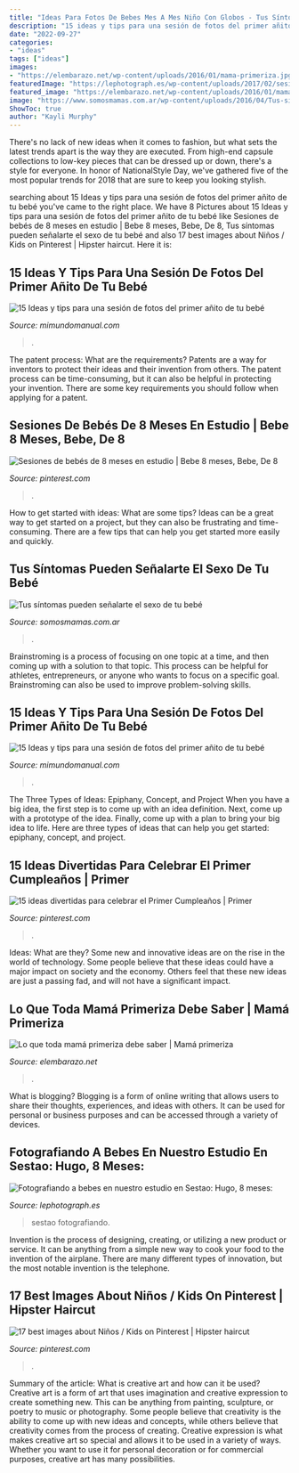 ```yaml
---
title: "Ideas Para Fotos De Bebes Mes A Mes Niño Con Globos - Tus Síntomas Pueden Señalarte El Sexo De Tu Bebé"
description: "15 ideas y tips para una sesión de fotos del primer añito de tu bebé"
date: "2022-09-27"
categories:
- "ideas"
tags: ["ideas"]
images:
- "https://elembarazo.net/wp-content/uploads/2016/01/mama-primeriza.jpg"
featuredImage: "https://lephotograph.es/wp-content/uploads/2017/02/sesiones-de-fotos-de-bebes-en-sestao.jpg"
featured_image: "https://elembarazo.net/wp-content/uploads/2016/01/mama-primeriza.jpg"
image: "https://www.somosmamas.com.ar/wp-content/uploads/2016/04/Tus-síntomas-pueden-señalarte-el-sexo-de-tu-bebé-2.jpg"
ShowToc: true
author: "Kayli Murphy"
---
```



There's no lack of new ideas when it comes to fashion, but what sets the latest trends apart is the way they are executed. From high-end capsule collections to low-key pieces that can be dressed up or down, there's a style for everyone. In honor of NationalStyle Day, we've gathered five of the most popular trends for 2018 that are sure to keep you looking stylish.

	

		
searching about 15 Ideas y tips para una sesión de fotos del primer añito de tu bebé you've came to the right place. We have 8 Pictures about 15 Ideas y tips para una sesión de fotos del primer añito de tu bebé like Sesiones de bebés de 8 meses en estudio | Bebe 8 meses, Bebe, De 8, Tus síntomas pueden señalarte el sexo de tu bebé and also 17 best images about Niños / Kids on Pinterest | Hipster haircut. Here it is:
		
    
## 15 Ideas Y Tips Para Una Sesión De Fotos Del Primer Añito De Tu Bebé

<img loading=lazy src="https://4.bp.blogspot.com/-VzmX-T63QC4/WxRBraapT3I/AAAAAAAA4rI/wjbDPwIRgFAq3Omm9WXJvI7zPbTHQSGOgCLcBGAs/s320/ideas-para-tomar-fotos-a-tu-bebe-cumple-mes5.jpg" onerror="this.onerror=null;this.src='https://tse4.mm.bing.net/th?id=OIP.TedBKxDMXS6WAK2-qWxL_AAAAA&amp;pid=15.1';" alt="15 Ideas y tips para una sesión de fotos del primer añito de tu bebé">

_Source: mimundomanual.com_

>. 

	

The patent process: What are the requirements?
Patents are a way for inventors to protect their ideas and their invention from others. The patent process can be time-consuming, but it can also be helpful in protecting your invention. There are some key requirements you should follow when applying for a patent.

    
## Sesiones De Bebés De 8 Meses En Estudio | Bebe 8 Meses, Bebe, De 8

<img loading=lazy src="https://i.pinimg.com/736x/b2/ac/15/b2ac153be6d59b0440e7873a1b37e8e7.jpg" onerror="this.onerror=null;this.src='https://tse3.mm.bing.net/th?id=OIP.1VZ2kyoaqu6ZsJu_UPt9tAHaE8&amp;pid=15.1';" alt="Sesiones de bebés de 8 meses en estudio | Bebe 8 meses, Bebe, De 8">

_Source: pinterest.com_

>. 

	

How to get started with ideas: What are some tips?
Ideas can be a great way to get started on a project, but they can also be frustrating and time-consuming. There are a few tips that can help you get started more easily and quickly.

    
## Tus Síntomas Pueden Señalarte El Sexo De Tu Bebé

<img loading=lazy src="https://www.somosmamas.com.ar/wp-content/uploads/2016/04/Tus-síntomas-pueden-señalarte-el-sexo-de-tu-bebé-2.jpg" onerror="this.onerror=null;this.src='https://tse4.mm.bing.net/th?id=OIP.4g_3u1xUA07S1X7a-IOtIQHaFj&amp;pid=15.1';" alt="Tus síntomas pueden señalarte el sexo de tu bebé">

_Source: somosmamas.com.ar_

>. 

	

Brainstroming is a process of focusing on one topic at a time, and then coming up with a solution to that topic. This process can be helpful for athletes, entrepreneurs, or anyone who wants to focus on a specific goal. Brainstroming can also be used to improve problem-solving skills.

    
## 15 Ideas Y Tips Para Una Sesión De Fotos Del Primer Añito De Tu Bebé

<img loading=lazy src="https://3.bp.blogspot.com/-4wMlK1f2uyY/WxRBpWASYVI/AAAAAAAA4q4/rFuOa6IDwFUw0Y4V9kZYzB9EAQLjSm1IACLcBGAs/s320/ideas-para-tomar-fotos-a-tu-bebe-cumple-mes15.jpg" onerror="this.onerror=null;this.src='https://tse3.mm.bing.net/th?id=OIP.5q3KQ6dgSmXDFG0GS64QMQAAAA&amp;pid=15.1';" alt="15 Ideas y tips para una sesión de fotos del primer añito de tu bebé">

_Source: mimundomanual.com_

>. 

	

The Three Types of Ideas: Epiphany, Concept, and Project
When you have a big idea, the first step is to come up with an idea definition. Next, come up with a prototype of the idea. Finally, come up with a plan to bring your big idea to life. Here are three types of ideas that can help you get started: epiphany, concept, and project.

    
## 15 Ideas Divertidas Para Celebrar El Primer Cumpleaños | Primer

<img loading=lazy src="https://i.pinimg.com/originals/50/11/22/5011225256a6344b80624cbf8b734fe1.jpg" onerror="this.onerror=null;this.src='https://tse4.mm.bing.net/th?id=OIP.FMFaaxKO90_St2pj4MnV8AHaLG&amp;pid=15.1';" alt="15 ideas divertidas para celebrar el Primer Cumpleaños | Primer">

_Source: pinterest.com_

>. 

	

Ideas: What are they?
Some new and innovative ideas are on the rise in the world of technology. Some people believe that these ideas could have a major impact on society and the economy. Others feel that these new ideas are just a passing fad, and will not have a significant impact.

    
## Lo Que Toda Mamá Primeriza Debe Saber | Mamá Primeriza

<img loading=lazy src="https://elembarazo.net/wp-content/uploads/2016/01/mama-primeriza.jpg" onerror="this.onerror=null;this.src='https://tse1.mm.bing.net/th?id=OIP.OYgkLl6kangprQ8KKqa6owHaE8&amp;pid=15.1';" alt="Lo que toda mamá primeriza debe saber | Mamá primeriza">

_Source: elembarazo.net_

>. 

	

What is blogging?
Blogging is a form of online writing that allows users to share their thoughts, experiences, and ideas with others. It can be used for personal or business purposes and can be accessed through a variety of devices.

    
## Fotografiando A Bebes En Nuestro Estudio En Sestao: Hugo, 8 Meses:

<img loading=lazy src="https://lephotograph.es/wp-content/uploads/2017/02/sesiones-de-fotos-de-bebes-en-sestao.jpg" onerror="this.onerror=null;this.src='https://tse1.mm.bing.net/th?id=OIP.eJSKcGUBAIgXEPjEjRPC6gExDM&amp;pid=15.1';" alt="Fotografiando a bebes en nuestro estudio en Sestao: Hugo, 8 meses:">

_Source: lephotograph.es_

>sestao fotografiando. 

	

Invention is the process of designing, creating, or utilizing a new product or service. It can be anything from a simple new way to cook your food to the invention of the airplane. There are many different types of innovation, but the most notable invention is the telephone.

    
## 17 Best Images About Niños / Kids On Pinterest | Hipster Haircut

<img loading=lazy src="https://s-media-cache-ak0.pinimg.com/736x/5e/42/f5/5e42f5ac571df5ea424864556a63bce7.jpg" onerror="this.onerror=null;this.src='https://tse1.mm.bing.net/th?id=OIP.xGsXT5_GWKk1PBS2lc1yugHaHa&amp;pid=15.1';" alt="17 best images about Niños / Kids on Pinterest | Hipster haircut">

_Source: pinterest.com_

>. 

	

Summary of the article: What is creative art and how can it be used?
Creative art is a form of art that uses imagination and creative expression to create something new. This can be anything from painting, sculpture, or poetry to music or photography. Some people believe that creativity is the ability to come up with new ideas and concepts, while others believe that creativity comes from the process of creating. Creative expression is what makes creative art so special and allows it to be used in a variety of ways. Whether you want to use it for personal decoration or for commercial purposes, creative art has many possibilities.

